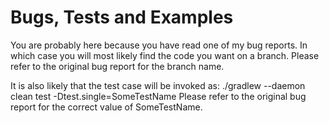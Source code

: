 Bugs, Tests and Examples
========================

You are probably here because you have read one of my bug reports.
In which case you will most likely find the code you want on a
branch. Please refer to the original bug report for the branch name.

It is also likely that the test case will be invoked as:
	./gradlew --daemon clean test -Dtest.single=SomeTestName
Please refer to the original bug report for the correct value of
SomeTestName.

